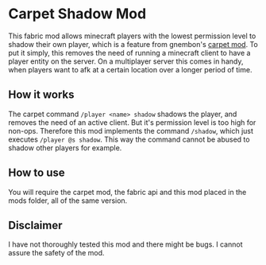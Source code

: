 # Carpet Shadow Mod

This fabric mod allows minecraft players with the lowest permission level to shadow their own player, which is a feature from gnembon's [carpet mod](https://github.com/gnembon/fabric-carpet). To put it simply, this removes the need of running a minecraft client to have a player entity on the server. On a multiplayer server this comes in handy, when players want to afk at a certain location over a longer period of time.

## How it works

The carpet command `/player <name> shadow` shadows the player, and removes the need of an active client. But it's permission level is too high for non-ops. Therefore this mod implements the command `/shadow`, which just executes `/player @s shadow`. This way the command cannot be abused to shadow other players for example.

## How to use

You will require the carpet mod, the fabric api and this mod placed in the mods folder, all of the same version.

## Disclaimer

I have not thoroughly tested this mod and there might be bugs. I cannot assure the safety of the mod.